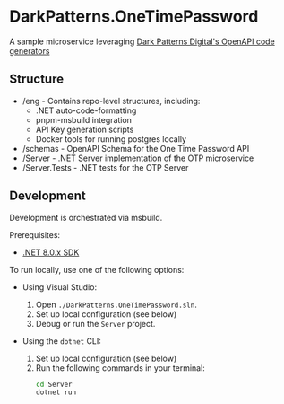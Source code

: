 # DarkPatterns.OneTimePassword

A sample microservice leveraging [Dark Patterns Digital's OpenAPI code generators][dpd-openapi-generators]

## Structure

- /eng - Contains repo-level structures, including:
  - .NET auto-code-formatting
  - pnpm-msbuild integration
  - API Key generation scripts
  - Docker tools for running postgres locally
- /schemas - OpenAPI Schema for the One Time Password API
- /Server - .NET Server implementation of the OTP microservice
- /Server.Tests - .NET tests for the OTP Server

## Development

Development is orchestrated via msbuild.

Prerequisites:
- [.NET 8.0.x SDK][dotnet-8]

To run locally, use one of the following options:

- Using Visual Studio:
  1. Open `./DarkPatterns.OneTimePassword.sln`.
  2. Set up local configuration (see below)
  3. Debug or run the `Server` project.

- Using the `dotnet` CLI:
  1. Set up local configuration (see below)
  2. Run the following commands in your terminal:
     ```sh
     cd Server
     dotnet run
     ```

[dotnet-8]: https://dotnet.microsoft.com/en-us/download/dotnet/8.0
[dpd-openapi-generators]: https://github.com/darkpatternsdigital/openapi-generators
